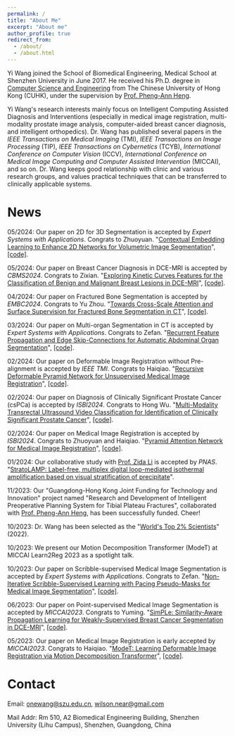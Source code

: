 ```yaml
---
permalink: /
title: "About Me"
excerpt: "About me"
author_profile: true
redirect_from: 
  - /about/
  - /about.html
---
```


Yi Wang joined the School of Biomedical Engineering, Medical School at Shenzhen University in June 2017. He received his Ph.D. degree in [Computer Science and Engineering](https://www.cse.cuhk.edu.hk/) from The Chinese University of Hong Kong (CUHK), under the supervision by [Prof. Pheng-Ann Heng](https://www.cse.cuhk.edu.hk/~pheng/).

Yi Wang's research interests mainly focus on Intelligent Computing Assisted Diagnosis and Interventions (especially in medical image registration, multi-modality prostate image analysis, computer-aided breast cancer diagnosis, and intelligent orthopedics). Dr. Wang has published several papers in the _IEEE Transactions on Medical Imaging_ (TMI), _IEEE Transactions on Image Processing_ (TIP), _IEEE Transactions on Cybernetics_ (TCYB), _International Conference on Computer Vision_ (ICCV), _International Conference on Medical Image Computing and Computer Assisted Intervention_ (MICCAI), and so on. Dr. Wang keeps good relationship with clinic and various research groups, and values practical techniques that can be transferred to clinically applicable systems.

News
======
05/2024: Our paper on 2D for 3D Segmentation is accepted by _Expert Systems with Applications_. Congrats to Zhuoyuan. "[Contextual Embedding Learning to Enhance 2D Networks for Volumetric Image Segmentation](https://authors.elsevier.com/sd/article/S0957-4174(24)01145-X)", [[code]](https://github.com/JuliusWang-7/CE_Block).

05/2024: Our paper on Breast Cancer Diagnosis in DCE-MRI is accepted by _CBMS2024_. Congrats to Zixian. "[Exploring Kinetic Curves Features for the Classification of Benign and Malignant Breast Lesions in DCE-MRI](https://arxiv.org/abs/2404.13929)", [[code]](https://github.com/ryandok/JPA).

04/2024: Our paper on Fractured Bone Segmentation is accepted by _EMBC2024_. Congrats to Yu Zhou. "[Towards Cross-Scale Attention and Surface Supervision for Fractured Bone Segmentation in CT](https://arxiv.org/abs/2405.01204)", [[code]](https://github.com/ZhouyuPOP/FracSeg-Net).

03/2024: Our paper on Multi-organ Segmentation in CT is accepted by _Expert Systems with Applications_. Congrats to Zefan. "[Recurrent Feature Propagation and Edge Skip-Connections for Automatic Abdominal Organ Segmentation](https://doi.org/10.1016/j.eswa.2024.123856)", [[code]](https://github.com/zefanyang/organsegct).

02/2024: Our paper on Deformable Image Registration without Pre-alignment is accepted by _IEEE_ _TMI_. Congrats to Haiqiao. "[Recursive Deformable Pyramid Network for Unsupervised Medical Image Registration](https://doi.org/10.1109/TMI.2024.3362968)", [[code]](https://github.com/ZAX130/RDP).

02/2024: Our paper on Diagnosis of Clinically Significant Prostate Cancer (csPCa) is accepted by _ISBI2024_. Congrats to Hong Wu. "[Multi-Modality Transrectal Ultrasound Video Classification for Identification of Clinically Significant Prostate Cancer](https://arxiv.org/abs/2402.08987)", [[code]](https://github.com/2313595986/ProstateTRUS).

02/2024: Our paper on Medical Image Registration is accepted by _ISBI2024_. Congrats to Zhuoyuan and Haiqiao. "[Pyramid Attention Network for Medical Image Registration](https://arxiv.org/abs/2402.09016)", [[code]](https://github.com/JuliusWang-7/PAN).

01/2024: Our collaborative study with [Prof. Zida Li](https://zidalab.github.io/) is accepted by _PNAS_. "[StratoLAMP: Label-free, multiplex digital loop-mediated isothermal amplification based on visual stratification of precipitate](https://www.pnas.org/doi/10.1073/pnas.2314030121)".

11/2023: Our "Guangdong-Hong Kong Joint Funding for Technology and Innovation" project named "Research and Development of Intelligent Preoperative Planning System for Tibial Plateau Fractures", collaborated with [Prof. Pheng-Ann Heng](https://www.cse.cuhk.edu.hk/~pheng/), has been successfully funded. Cheer!

10/2023: Dr. Wang has been selected as the "[World's Top 2% Scientists](https://data.mendeley.com/datasets/btchxktzyw)" (2022).

10/2023: We present our Motion Decomposition Transformer (ModeT) at MICCAI Learn2Reg 2023 as a spotlight talk.

10/2023: Our paper on Scribble-supervised Medical Image Segmentation is accepted by _Expert Systems with Applications_. Congrats to Zefan. "[Non-Iterative Scribble-Supervised Learning with Pacing Pseudo-Masks for Medical Image Segmentation](https://www.sciencedirect.com/science/article/pii/S0957417423025265)", [[code]](https://github.com/zefanyang/pacingpseudo).

06/2023: Our paper on Point-supervised Medical Image Segmentation is accepted by _MICCAI2023_. Congrats to Yuming. "[SimPLe: Similarity-Aware Propagation Learning for Weakly-Supervised Breast Cancer Segmentation in DCE-MRI](https://link.springer.com/chapter/10.1007/978-3-031-43901-8_54)", [[code]](https://github.com/Abner228/SmileCode).

05/2023: Our paper on Medical Image Registration is early accepted by _MICCAI2023_. Congrats to Haiqiao. "[ModeT: Learning Deformable Image Registration via Motion Decomposition Transformer](https://link.springer.com/chapter/10.1007/978-3-031-43999-5_70)", [[code]](https://github.com/ZAX130/SmileCode).

Contact
======
Email: [onewang@szu.edu.cn](onewang@szu.edu.cn), [wilson.near@gmail.com](wilson.near@gmail.com)

Mail Addr: Rm 510, A2 Biomedical Engineering Building, Shenzhen University (Lihu Campus), Shenzhen, Guangdong, China
